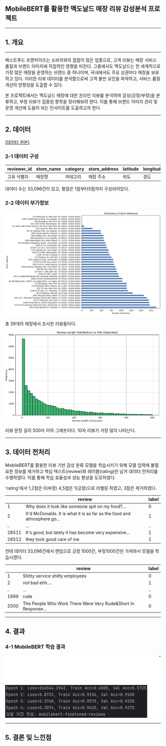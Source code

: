 ## MobileBERT를 활용한 멕도날드 매장 리뷰 감성분석 프로젝트
---
## 1. 개요
---

패스트푸드 프랜차이즈는 소비자와의 접점이 많은 업종으로, 고객 리뷰는 매장 서비스 품질과 브랜드 이미지에 직접적인 영향을 미친다. 
그중에서도 멕도날드는 전 세계적으로 가장 많은 매장을 운영하는 브랜드 중 하나이며, 국내에서도 주요 상권마다 매장을 보유하고 있다.
이러한 리뷰 데이터를 분석함으로써 고객 불만 요인을 파악하고, 서비스 품질 개선의 방향성을 도출할 수 있다.

본 프로젝트에서는 멕도날드 매장에 대한 온라인 리뷰를 분석하여 감성(긍정/부정)을 분류하고, 부정 리뷰가 집중된 항목을 정리해보려 한다.
이를 통해 브랜드 이미지 관리 및 운영 개선에 도움이 되는 인사이트를 도출하고자 한다.

---
## 2. 데이터

[[데이터 원본]](https://www.kaggle.com/datasets/nelgiriyewithana/mcdonalds-store-reviews)

### 2-1 데이터 구성

| reviewer_id | store_name | category | store_address | latitude | longitude | rating_count | review_time | review | rating |
|-------------|-------|--------|------------|---------|---------|------------|-------------|--------|--------|
| 고유 식별자      | 매장명   | 카테고리   | 매장 주소      | 위도      | 경도      | 평점개수       | 리뷰날짜        | 리뷰     | 평점     |

데이터 수는 33,096건이 있고, 평점은 1점부터5점까지 구성되어있다.

### 2-2 데이터 부가정보

<img src="img1.png" width="600" />

총 39개의 매장에서 조사한 리뷰들이다.

<img src="img.png" width="600" />

리뷰 문장 길이 500자 이하 그래프이다.
10자 리뷰가 가장 많이 나타난다.

---
## 3. 데이터 전처리

MobileBERT를 활용한 리뷰 기반 감성 분류 모델을 학습시키기 위해 모델 입력에 불필요한 정보를 제거하고 핵심 텍스트(review)와 레이블(rating)만 남겨 데이터 전처리를 수행하였다.
이를 통해 학습 효율성과 성능 향상을 도모하였다.

'rating'에서 1,2점은 0(부정) 4,5점은 1(긍정)으로 라벨링 하였고, 3점은 제거하였다.

| |review|label|
|-|------|--------|
|1|Why does it look like someone spit on my food?...|0|
|2|It'd McDonalds. It is what it is as far as the food and atmosphere go...|1|
|..|...|..|
|28511|It's good, but lately it has become very expensive...|1|
|28512|they took good care of me|1|

전테 데이터 33,096건에서 렌덤으로 긍정 1000건, 부정1000건만 가져와서 모델을 학습시켰다.

| |review|label|
|-|------|--------|
|1|Shitty service shitty employees|0|
|2|not bad ehh....|1|
|..|...|..|
|1999|rude|0|
|2000|The People Who Work There Were Very Rude&Short In Response...|0|

---
## 4. 결과

### 4-1 MobileBERT 학습 결과
<img src="img2.png" width="600" />

---
## 5. 결론 및 느낀점

